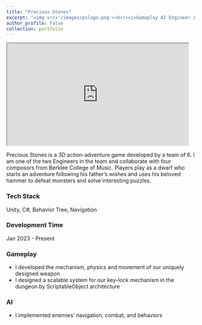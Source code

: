 ```yaml
---
title: "Precious Stones"
excerpt: "<img src='/images/pslogo.png'><br/><i>Gameplay AI Engineer / C# / Unity<i>"
author_profile: false
collection: portfolio
---
```


<iframe width="480" height="270"
    src="https://www.youtube.com/embed/LrqN4CskK_g?&autoplay=1">
</iframe>

Precious Stones is a 3D action-adventure game developed by a team of 6. I am one of the two Engineers in the team and collaborate with four composors from Berklee College of Music. Players play as a dwarf who starts an adventure following his father’s wishes and uses his beloved hammer to defeat monsters and solve interesting puzzles.


### Tech Stack
Unity, C#, Behavior Tree, Navigation

### Development Time
Jan 2023 - Present

### Gameplay 
* I developed the mechanism, physics and movement of our uniquely designed weapon
* I designed a scalable system for our key-lock mechanism in the dungeon by ScriptableObject architecture

### AI
* I implemented enemies’ navigation, combat, and behaviors